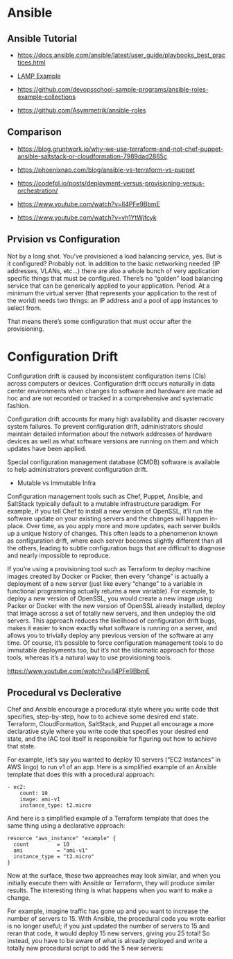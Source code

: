 # Ansible

## Ansible Tutorial

- https://docs.ansible.com/ansible/latest/user_guide/playbooks_best_practices.html

- [LAMP Example](/LAMP/readme.md)

- https://github.com/devopsschool-sample-programs/ansible-roles-example-collections

- https://github.com/Asymmetrik/ansible-roles


## Comparison

- https://blog.gruntwork.io/why-we-use-terraform-and-not-chef-puppet-ansible-saltstack-or-cloudformation-7989dad2865c

- https://phoenixnap.com/blog/ansible-vs-terraform-vs-puppet

- https://codefol.io/posts/deployment-versus-provisioning-versus-orchestration/

- https://www.youtube.com/watch?v=II4PFe9BbmE

- https://www.youtube.com/watch?v=vh1YtWjfcyk

## Prvision vs Configuration

Not by a long shot. You’ve provisioned a load balancing service, yes. But is it configured? Probably not. In addition to the basic networking needed (IP addresses, VLANs, etc…) there are also a whole bunch of very application specific things that must be configured. There’s no “golden” load balancing service that can be generically applied to your application. Period. At a minimum the virtual server (that represents your application to the rest of the world) needs two things: an IP address and a pool of app instances to select from.

That means there’s some configuration that must occur after the provisioning. 

# Configuration Drift

Configuration drift is caused by inconsistent configuration items (CIs) across computers or devices. Configuration drift occurs naturally in data center environments when changes to software and hardware are made ad hoc and are not recorded or tracked in a comprehensive and systematic fashion.

Configuration drift accounts for many high availability and disaster recovery system failures. To prevent configuration drift, administrators should maintain detailed information about the network addresses of hardware devices as well as what software versions are running on them and which updates have been applied.

Special configuration management database (CMDB) software is available to help administrators prevent configuration drift.

- Mutable vs Immutable Infra
  
Configuration management tools such as Chef, Puppet, Ansible, and SaltStack typically default to a mutable infrastructure paradigm. For example, if you tell Chef to install a new version of OpenSSL, it’ll run the software update on your existing servers and the changes will happen in-place. Over time, as you apply more and more updates, each server builds up a unique history of changes. This often leads to a phenomenon known as configuration drift, where each server becomes slightly different than all the others, leading to subtle configuration bugs that are difficult to diagnose and nearly impossible to reproduce.

If you’re using a provisioning tool such as Terraform to deploy machine images created by Docker or Packer, then every “change” is actually a deployment of a new server (just like every “change” to a variable in functional programming actually returns a new variable). For example, to deploy a new version of OpenSSL, you would create a new image using Packer or Docker with the new version of OpenSSL already installed, deploy that image across a set of totally new servers, and then undeploy the old servers. This approach reduces the likelihood of configuration drift bugs, makes it easier to know exactly what software is running on a server, and allows you to trivially deploy any previous version of the software at any time. Of course, it’s possible to force configuration management tools to do immutable deployments too, but it’s not the idiomatic approach for those tools, whereas it’s a natural way to use provisioning tools.

https://www.youtube.com/watch?v=II4PFe9BbmE

## Procedural vs Declerative

Chef and Ansible encourage a procedural style where you write code that specifies, step-by-step, how to to achieve some desired end state. Terraform, CloudFormation, SaltStack, and Puppet all encourage a more declarative style where you write code that specifies your desired end state, and the IAC tool itself is responsible for figuring out how to achieve that state.

For example, let’s say you wanted to deploy 10 servers (“EC2 Instances” in AWS lingo) to run v1 of an app. Here is a simplified example of an Ansible template that does this with a procedural approach:


```
- ec2:
    count: 10
    image: ami-v1    
    instance_type: t2.micro
```

And here is a simplified example of a Terraform template that does the same thing using a declarative approach:

```
resource "aws_instance" "example" {
  count         = 10
  ami           = "ami-v1"
  instance_type = "t2.micro"
}
```

Now at the surface, these two approaches may look similar, and when you initially execute them with Ansible or Terraform, they will produce similar results. The interesting thing is what happens when you want to make a change.

For example, imagine traffic has gone up and you want to increase the number of servers to 15. With Ansible, the procedural code you wrote earlier is no longer useful; if you just updated the number of servers to 15 and reran that code, it would deploy 15 new servers, giving you 25 total! So instead, you have to be aware of what is already deployed and write a totally new procedural script to add the 5 new servers: